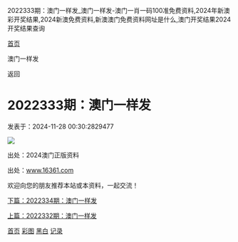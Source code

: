 2022333期：澳门一样发\_澳门一样发-澳门一肖一码100准免费资料,2024年新澳彩开奖结果,2024新澳免费资料,新澳澳门免费资料网址是什么,澳门开奖结果2024开奖结果查询



[首页](/)

澳门一样发

返回

2022333期：澳门一样发
==============

发表于：2024-11-28 00:30:2829477

![](https://amo.ahhjzh.com:4949/col/333/bb12.jpg)

出处：2024澳门正版资料

出处：www.16361.com

欢迎向您的朋友推荐本站或本资料，一起交流！

[下篇：2022334期：澳门一样发](/info/264265/2022334期：澳门一样发)

[上篇：2022332期：澳门一样发](/info/261061/2022332期：澳门一样发)

[首页](/)
[彩图](/photo/color)
[黑白](/photo/black)
[记录](/page/history)